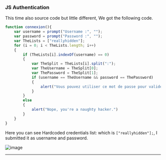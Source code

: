 ### JS Authentication 

This time also source code but little different, We got the following code.
```js
function connexion(){
    var username = prompt("Username :", "");
    var password = prompt("Password :", "");
    var TheLists = ["reallyhidden"];
    for (i = 0; i < TheLists.length; i++)
    {
        if (TheLists[i].indexOf(username) == 0)
        {
            var TheSplit = TheLists[i].split(":");
            var TheUsername = TheSplit[0];
            var ThePassword = TheSplit[1];
            if (username == TheUsername && password == ThePassword)
            {
                alert("Vous pouvez utiliser ce mot de passe pour valider ce challenge (en majuscules) / You can use this password to validate this challenge (uppercase)");
            }
        }
        else
        {
            alert("Nope, you're a naughty hacker.")
        }
    }
}
```

Here you can see Hardcoded credentials list: which is `["reallyhidden"];`, I submitted it as username and password. 

<img alt="image" src="https://github.com/user-attachments/assets/06e6a006-dbe9-43cb-b452-0f904baa5411" />


---
